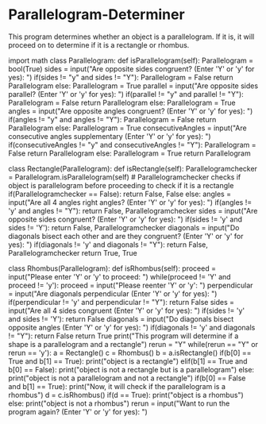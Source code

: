 # Parallelogram-Determiner
This program determines whether an object is a parallelogram. If it is, it will proceed on to determine if it is a rectangle or rhombus.

import math
class Parallelogram:
    def isParallelogram(self):
        Parallelogram = bool(True)
        sides = input("Are opposite sides congruent? (Enter 'Y' or 'y' for yes): ")
        if(sides != "y" and sides != "Y"):
            Parallelogram = False
            return Parallelogram
        else:
            Parallelogram = True
        parallel = input("Are opposite sides parallel? (Enter 'Y' or 'y' for yes): ")
        if(parallel != "y" and parallel != "Y"):
            Parallelogram = False
            return Parallelogram
        else:
            Parallelogram = True
        angles = input("Are opposite angles congruent? (Enter 'Y' or 'y' for yes): ")
        if(angles != "y" and angles != "Y"):
            Parallelogram = False
            return Parallelogram
        else:
            Parallelogram = True
        consecutiveAngles = input("Are consecutive angles supplementary (Enter 'Y' or 'y' for yes): ")
        if(consecutiveAngles != "y" and consecutiveAngles != "Y"):
            Parallelogram = False
            return Parallelogram
        else:
            Parallelogram = True
        return Parallelogram

class Rectangle(Parallelogram):
    def isRectangle(self):
        Parallelogramchecker = Parallelogram.isParallelogram(self)
        # Parallelogramchecker checks if object is parallelogram before proceeding to check if it is a rectangle
        if(Parallelogramchecker == False):
            return False, False
        else:
            angles = input("Are all 4 angles right angles? (Enter 'Y' or 'y' for yes): ")
            if(angles != 'y' and angles != "Y"):
                return False, Parallelogramchecker
            sides = input("Are opposite sides congruent? (Enter 'Y' or 'y' for yes): ")
            if(sides != 'y' and sides != 'Y'):
                return False, Parallelogramchecker
            diagonals = input("Do diagonals bisect each other and are they congruent? (Enter 'Y' or 'y' for yes): ")
            if(diagonals != 'y' and diagonals != "Y"):
                return False, Parallelogramchecker
            return True, True

class Rhombus(Parallelogram):
    def isRhombus(self):
        proceed = input("Please enter 'Y' or 'y' to proceed: ")
        while(proceed != 'Y' and proceed != 'y'):
            proceed = input("Please reenter 'Y' or 'y': ")
        perpendicular = input("Are diagonals perpendicular (Enter 'Y' or 'y' for yes): ")
        if(perpendicular != 'y' and perpendicular != "Y"):
            return False
        sides = input("Are all 4 sides congruent (Enter 'Y' or 'y' for yes): ")
        if(sides != 'y' and sides != 'Y'):
            return False
        diagonals = input("Do diagonals bisect opposite angles (Enter 'Y' or 'y' for yes): ")
        if(diagonals != 'y' and diagonals != "Y"):
            return False
        return True
print("This program will determine if a shape is a parallelogram and a rectangle")
rerun = "Y"
while(rerun == "Y" or rerun == 'y'):
    a = Rectangle()
    c = Rhombus()
    b = a.isRectangle()
    if(b[0] == True and b[1] == True):
        print("object is a rectangle")
    elif(b[1] == True and b[0] == False):
        print("object is not a rectangle but is a parallelogram")
    else:
        print("object is not a parallelogram and not a rectangle")
    if(b[0] == False and b[1] == True):
        print("Now, it will check if the parallelogram is a rhombus")
        d = c.isRhombus()
        if(d == True):
            print("object is a rhombus")
        else:
            print("object is not a rhombus")
    rerun = input("Want to run the program again? (Enter 'Y' or 'y' for yes): ")
